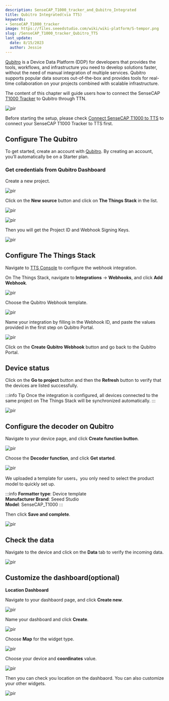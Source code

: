 ```yaml
---
description: SenseCAP_T1000_tracker_and_Qubitro_Integrated
title: Qubitro Integrated(via TTS)
keywords:
- SenseCAP_T1000_tracker
image: https://files.seeedstudio.com/wiki/wiki-platform/S-tempor.png
slug: /SenseCAP_T1000_tracker_Qubitro_TTS
last_update:
  date: 8/15/2023
  author: Jessie
---
```



[Qubitro](https://www.qubitro.com/) is a Device Data Platform (DDP) for developers that provides the tools, workflows, and infrastructure you need to develop solutions faster, without the need of manual integration of multiple services. Qubitro supports popular data sources out-of-the-box and provides tools for real-time collaboration on your projects combined with scalable infrastructure.

The content of this chapter will guide users how to connect the SenseCAP [T1000 Tracker](https://www.seeedstudio.com/sensecap-t1000-tracker?utm_source=emailsig&utm_medium=emailsig&utm_campaign=emailsig) to Qubitro through TTN.

<p style={{textAlign: 'center'}}><img src="https://files.seeedstudio.com/wiki/SenseCAP/Tracker/qubitro_in1.png" alt="pir" width={800} height="auto" /></p>

Before starting the setup, please check [Connect SenseCAP T1000 to TTS](https://wiki.seeedstudio.com/SenseCAP_T1000_tracker_TTN) to connect your SenseCAP T1000 Tracker to TTS first.

## Configure The Qubitro 

To get started, create an account with [Qubitro](https://portal.qubitro.com/login). By creating an account, you’ll automatically be on a Starter plan. 



### Get credentials from Qubitro Dashboard

Create a new project.

<p style={{textAlign: 'center'}}><img src="https://files.seeedstudio.com/wiki/SenseCAP/Tracker/create_new_project.png" alt="pir" width={800} height="auto" /></p>


Click on the **New source** button and click on **The Things Stack** in the list.

<p style={{textAlign: 'center'}}><img src="https://files.seeedstudio.com/wiki/SenseCAP/Tracker/new_source.png" alt="pir" width={800} height="auto" /></p>


<p style={{textAlign: 'center'}}><img src="https://files.seeedstudio.com/wiki/SenseCAP/Tracker/Q_TTS.png" alt="pir" width={800} height="auto" /></p>

Then you will get the Project ID and Webhook Signing Keys.

<p style={{textAlign: 'center'}}><img src="https://files.seeedstudio.com/wiki/SenseCAP/Tracker/TTN_source.png" alt="pir" width={800} height="auto" /></p>


## Configure The Things Stack

Navigate to [TTS Console](https://eu1.cloud.thethings.network/console/) to configure the webhook integration.

On The Things Stack, navigate to **Integrations** → **Webhooks**, and click **Add Webhook**.


<p style={{textAlign: 'center'}}><img src="https://files.seeedstudio.com/wiki/SenseCAP/Tracker/add_webhook1.png" alt="pir" width={800} height="auto" /></p>

Choose the Qubitro Webhook template. 

<p style={{textAlign: 'center'}}><img src="https://files.seeedstudio.com/wiki/SenseCAP/Tracker/TTN_Q.png" alt="pir" width={800} height="auto" /></p>

Name your integration by filling in the Webhook ID, and paste the values provided in the first step on Qubitro Portal. 


<p style={{textAlign: 'center'}}><img src="https://files.seeedstudio.com/wiki/SenseCAP/Tracker/Q_kyes.png" alt="pir" width={800} height="auto" /></p>

Click on the **Create Qubitro Webhook** button and go back to the Qubitro Portal.



## Device status

Click on the **Go to project** button and then the **Refresh** button to verify that the devices are listed successfully.


:::info Tip
Once the integration is configured, all devices connected to the same project on The Things Stack will be synchronized automatically.
:::

<p style={{textAlign: 'center'}}><img src="https://files.seeedstudio.com/wiki/SenseCAP/Tracker/Q_status_device.png" alt="pir" width={800} height="auto" /></p>

## Configure the decoder on Qubitro

Navigate to your device page, and click **Create function button**.

<p style={{textAlign: 'center'}}><img src="https://files.seeedstudio.com/wiki/SenseCAP/Tracker/Q_create_function.png" alt="pir" width={800} height="auto" /></p>

Choose the **Decoder function**, and click **Get started**.

<p style={{textAlign: 'center'}}><img src="https://files.seeedstudio.com/wiki/SenseCAP/Tracker/Q_function.png" alt="pir" width={800} height="auto" /></p>


We uploaded a template for users，you only need to select the product model to quickly set up.

:::info
**Formatter type**: Device template<br />
**Manufacturer Brand**: Seeed Studio<br />
**Model**: SenseCAP_T1000
:::

Then click **Save and complete**.

<p style={{textAlign: 'center'}}><img src="https://files.seeedstudio.com/wiki/SenseCAP/Tracker/function_setup.png" alt="pir" width={800} height="auto" /></p>



## Check the data

Navigate to the device and click on the **Data** tab to verify the incoming data.

<p style={{textAlign: 'center'}}><img src="https://files.seeedstudio.com/wiki/SenseCAP/Tracker/Q_data_view.png" alt="pir" width={800} height="auto" /></p>


## Customize the dashboard(optional)

**Location Dashboard**

Navigate to your dashbaord page, and click **Create new**.

<p style={{textAlign: 'center'}}><img src="https://files.seeedstudio.com/wiki/SenseCAP/Tracker/create_dash.png" alt="pir" width={800} height="auto" /></p>

Name your dashboard and click **Create**.

<p style={{textAlign: 'center'}}><img src="https://files.seeedstudio.com/wiki/SenseCAP/Tracker/new_dash.png" alt="pir" width={800} height="auto" /></p>


Choose **Map** for the widget type.

<p style={{textAlign: 'center'}}><img src="https://files.seeedstudio.com/wiki/SenseCAP/Tracker/Q_setmap.png" alt="pir" width={800} height="auto" /></p>

Choose your device and **coordinates** value.

<p style={{textAlign: 'center'}}><img src="https://files.seeedstudio.com/wiki/SenseCAP/Tracker/coordi.png" alt="pir" width={800} height="auto" /></p>


Then you can check you location on the dashbaord. 
You can also customize your other widgets.

<p style={{textAlign: 'center'}}><img src="https://files.seeedstudio.com/wiki/SenseCAP/Tracker/dashboard_view.png" alt="pir" width={800} height="auto" /></p>

